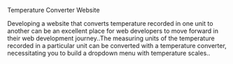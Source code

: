 Temperature Converter Website

Developing a website that converts temperature recorded in one unit to
another can be an excellent place for web developers to move forward in their web development journey..The measuring units of the temperature recorded in
a particular unit can be converted with a temperature converter, necessitating
you to build a dropdown menu with temperature scales..